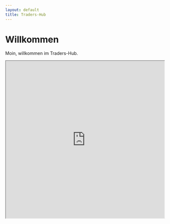 ```yaml
---
layout: default
title: Traders-Hub
---
```

# Willkommen

Moin, willkommen im Traders-Hub.

<iframe src="https://discord.com/widget?id=459426513675223044&theme=dark" width="100%" height="500" allowtransparency="true" sandbox="allow-popups allow-popups-to-escape-sandbox allow-same-origin allow-scripts">
</iframe>
